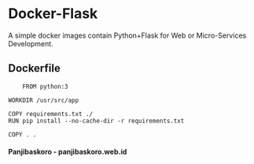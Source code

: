 # Docker-Flask 
  
A simple docker images contain Python+Flask for Web or Micro-Services Development.

## Dockerfile

        FROM python:3                                                                                                                                                                                   
                                                                                                                                                                                                
	WORKDIR /usr/src/app

	COPY requirements.txt ./
	RUN pip install --no-cache-dir -r requirements.txt

	COPY . .

#### Panjibaskoro - panjibaskoro.web.id

